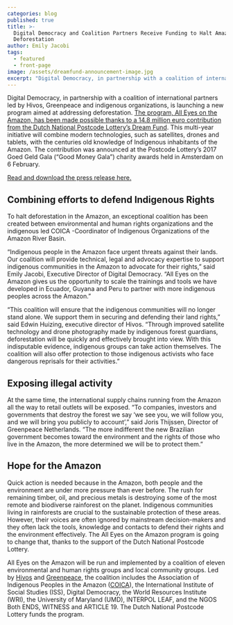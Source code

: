 ```yaml
---
categories: blog
published: true
title: >-
  Digital Democracy and Coalition Partners Receive Funding to Halt Amazon
  Deforestation
author: Emily Jacobi
tags:
  - featured
  - front-page
image: /assets/dreamfund-announcement-image.jpg
excerpt: "Digital Democracy, in partnership with a coalition of international partners led by Hivos, Greenpeace and indigenous organizations, is launching a new program aimed at addressing deforestation. The program, All Eyes on the Amazon, has been made possible thanks to a 14.8 million euro contribution from the Dutch National Postcode Lottery’s Dream Fund"
---
```

Digital Democracy, in partnership with a coalition of international partners led by Hivos, Greenpeace and indigenous organizations, is launching a new program aimed at addressing deforestation. [The program, All Eyes on the Amazon, has been made possible thanks to a 14.8 million euro contribution from the Dutch National Postcode Lottery’s Dream Fund](https://hivos.org/news/hivos-and-greenpeace-receive-almost-15-million-euros-stop-amazon-deforestation). This multi-year initiative will combine modern technologies, such as satellites, drones and tablets, with the centuries old knowledge of Indigenous inhabitants of the Amazon. The contribution was announced at the Postcode Lottery’s 2017 Goed Geld Gala (“Good Money Gala”) charity awards held in Amsterdam on 6 February. 

[Read and download the press release here.](https://files.digital-democracy.org/02-08-16digidem-eyes-on-amazon-press-release.pdf) 

## Combining efforts to defend Indigenous Rights

To halt deforestation in the Amazon, an exceptional coalition has been created between environmental and human rights organizations and the indigenous led COICA  -Coordinator of Indigenous Organizations of the Amazon River Basin. 

“Indigenous people in the Amazon face urgent threats against their lands. Our coalition will provide technical, legal and advocacy expertise to support indigenous communities in the Amazon to advocate for their rights,” said Emily Jacobi, Executive Director of Digital Democracy. “All Eyes on the Amazon gives us the opportunity to scale the trainings and tools we have developed in Ecuador, Guyana and Peru to partner with more indigenous peoples across the Amazon.”

“This coalition will ensure that the indigenous communities will no longer stand alone. We support them in securing and defending their land rights,” said Edwin Huizing, executive director of Hivos. “Through improved satellite technology and drone photography made by indigenous forest guardians, deforestation will be quickly and effectively brought into view. With this indisputable evidence, indigenous groups can take action themselves. The coalition will also offer protection to those indigenous activists who face dangerous reprisals for their activities.”

## Exposing illegal activity
At the same time, the international supply chains running from the Amazon all the way to retail outlets will be exposed. “To companies, investors and governments that destroy the forest we say ‘we see you, we will follow you, and we will bring you publicly to account’,” said Joris Thijssen, Director of Greenpeace Netherlands. “The more indifferent the new Brazilian government becomes toward the environment and the rights of those who live in the Amazon, the more determined we will be to protect them.”

## Hope for the Amazon

Quick action is needed because in the Amazon, both people and the environment are under more pressure than ever before. The rush for remaining timber, oil, and precious metals is destroying some of the most remote and biodiverse rainforest on the planet. Indigenous communities living in rainforests are crucial to the sustainable protection of these areas. However, their voices are often ignored by mainstream decision-makers and they often lack the tools, knowledge and contacts to defend their rights and the environment effectively. The All Eyes on the Amazon program is going to change that, thanks to the support of the Dutch National Postcode Lottery.

All Eyes on the Amazon will be run and implemented by a coalition of eleven environmental and human rights groups and local community groups. Led by [Hivos](https://hivos.org) and [Greenpeace](http://www.greenpeace.org/international/en/), the coalition includes the Association of Indigenous Peoples in the Amazon ([COICA](http://coica.org.ec/)), the International Institute of Social Studies (ISS), Digital Democracy, the World Resources Institute (WRI), the University of Maryland (UMD), INTERPOL LEAF, and the NGOS Both ENDS, WITNESS and ARTICLE 19. The Dutch National Postcode Lottery funds the program.
